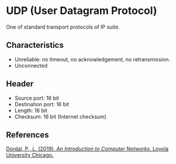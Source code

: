 # UDP (User Datagram Protocol)
One of standard transport protocols of IP suite.
## Characteristics
- Unreliable: no timeout, no acknowledgement, no retransmission.
- Unconnected
## Header
- Source port: 16 bit
- Destination port: 16 bit
- Length: 16 bit
- Checksum: 16 bit (Internet checksum)
## References
[Dordal, P., L. (2019). *An Introduction to Computer Networks*. Loyola University Chicago.](http://intronetworks.cs.luc.edu/)